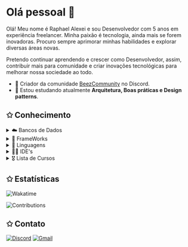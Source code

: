 # Olá pessoal 👋

Olá! Meu nome é Raphael Alexei e sou Desenvolvedor com 5 anos em experiência freelancer. Minha paixão é tecnologia, ainda mais se forem inovadoras. Procuro sempre aprimorar minhas habilidades e explorar diversas áreas novas.

Pretendo continuar aprendendo e crescer como Desenvolvedor, assim, contribuir mais para comunidade e criar inovações tecnológicas para melhorar nossa sociedade ao todo.

- 🐝 Criador da comunidade <a href="https://discord.gg/PkYRf7E5qW">BeezCommunity</a> no Discord.
- 📃 Estou estudando atualmente **Arquitetura, Boas práticas e Design patterns**.

## ✩ Conhecimento

<!--START_SECTION:BANCOS DE DADOS-->
<details>
<summary>☁️ Bancos de Dados</summary>

![SQLite](https://img.shields.io/badge/sqlite-%2307405e.svg?style=for-the-badge&logo=sqlite&logoColor=white)
![MySQL](https://img.shields.io/badge/mysql-%2300f.svg?style=for-the-badge&logo=mysql&color=black&logoColor=white&labelColor=black)
![Redis](https://img.shields.io/badge/redis-%23DD0031.svg?style=for-the-badge&logo=redis&logoColor=white)

</details>

<!--START_SECTION:FRAMEWORKS-->
<details>
<summary>🍇 FrameWorks</summary>

![NPM](https://img.shields.io/badge/NPM-%23CB3837.svg?style=for-the-badge&logo=npm&logoColor=white)
![NodeJS](https://img.shields.io/badge/node.js-6DA55F?style=for-the-badge&logo=node.js&logoColor=white)
![Nodemon](https://img.shields.io/badge/NODEMON-%23323330.svg?style=for-the-badge&logo=nodemon&logoColor=%BBDEAD)
![ReactJS](https://img.shields.io/badge/ReactJS-blueviolet?logoWidth=90&style=for-the-badge)
![Socket.io](https://img.shields.io/badge/Socket.io-black?style=for-the-badge&logo=socket.io&badgeColor=010101)
![Spring](https://img.shields.io/badge/spring-%236DB33F.svg?style=for-the-badge&logo=spring&logoColor=white)

</details>

<!--START_SECTION:LINGUAGENS-->
<details>
<summary>📜 Linguagens</summary>

![HTML5](https://img.shields.io/badge/html5-%23E34F26.svg?style=for-the-badge&logo=html5&logoColor=white)
![Bootstrap](https://img.shields.io/badge/bootstrap-%23563D7C.svg?style=for-the-badge&logo=bootstrap&logoColor=white)
![PHP](https://img.shields.io/badge/php-%23777BB4.svg?style=for-the-badge&logo=php&logoColor=white)
![Java](https://img.shields.io/badge/java-%23ED8B00.svg?style=for-the-badge&logo=java&logoColor=white)
![Python](https://img.shields.io/badge/python-3670A0?style=for-the-badge&logo=python&logoColor=ffdd54)
![JavaScript](https://img.shields.io/badge/javascript-%23323330.svg?style=for-the-badge&logo=javascript&logoColor=%23F7DF1E)

</details>

<!--START_SECTION:IDES-->
<details>
<summary>👨‍💻 IDE's</summary>

![IntelliJ IDEA](https://img.shields.io/badge/IntelliJIDEA-000000.svg?style=for-the-badge&logo=intellij-idea&logoColor=white)
![Visual Studio Code](https://img.shields.io/badge/Visual%20Studio%20Code-0078d7.svg?style=for-the-badge&logo=visual-studio-code&logoColor=white)

</details>

<!--START_SECTION:table-->
<details>
<summary>🎖 Lista de Cursos</summary>


| Curso | Instituição | Horas |
| :---: | :---: | :---: |
| Ruby Completo | Cursa | 12 Hr |

</details>

## ✩ Estatísticas

![Wakatime](https://github-readme-stats.vercel.app/api/wakatime?username=iDimaBR&locale=pt-br&theme=synthwave&custom_title=➥+Tempo+de+Desenvolvimento&hide_title=false&show_icons=true&hide=ini,git+config,bash,groovy,gitignore+file,xml,other,git,auto_detected,idea_module,yaml,markdown,properties)

![Contributions](https://github-readme-stats.vercel.app/api?username=iDimaBR&theme=synthwave&custom_title=➥+Contribuições&show_icons=true&hide_title=false&count_private=true&include_all_commits=true&show_owner=true&locale=pt-br&range=all_time)

## ✩ Contato

[![Discord](https://img.shields.io/badge/Discord-%235865F2.svg?style=for-the-badge&logo=discord&logoColor=white)](https://discord.com/users/480132651504631818)
[![Gmail](https://img.shields.io/badge/Gmail-D14836?style=for-the-badge&logo=gmail&logoColor=white)](mailto:raphaeeelbr@gmail.com)
